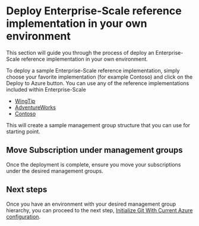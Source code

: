 # Deploy Enterprise-Scale reference implementation in your own environment

This section will guide you through the process of deploy an Enterprise-Scale reference implementation in your own environment.

To deploy a sample Enterprise-Scale reference implementation, simply choose your favorite implementation (for example Contoso) and click on the Deploy to Azure button. You can use any of the reference implementations included within Enterprise-Scale

- [WingTip](../reference/wingtip/README.md)
- [AdventureWorks](../reference/adventureworks/README.md)
- [Contoso](../reference/contoso/Readme.md)

This will create a sample management group structure that you can use for starting point.

## Move Subscription under management groups

Once the deployment is complete, ensure you move your subscriptions under the desired management groups.

## Next steps

Once you have an environment with your desired management group hierarchy, you can proceed to the next step, [Initialize Git With Current Azure configuration](./discover-environment.md).